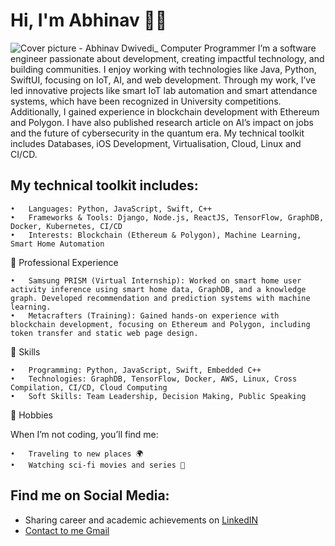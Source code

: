 # Hi, I'm Abhinav 👋🔭

<img src="https://github.com/abhinav37-git/assets/blob/d1464447dcbd6181b14b0264f4ffee2fa3ab0326/Cover.png" alt="Cover picture - Abhinav Dwivedi_ Computer Programmer ">
I’m a software engineer passionate about development, creating impactful technology, and building communities. I enjoy working with technologies like Java, Python, SwiftUI, focusing on IoT, AI, and web development. Through my work, I’ve led innovative projects like smart IoT lab automation and smart attendance systems, which have been recognized in University competitions. Additionally, I gained experience in blockchain development with Ethereum and Polygon. I have also published research article on AI’s impact on jobs and the future of cybersecurity in the quantum era. My technical toolkit includes Databases, iOS Development, Virtualisation, Cloud, Linux and CI/CD.

## My technical toolkit includes:

	•	Languages: Python, JavaScript, Swift, C++
	•	Frameworks & Tools: Django, Node.js, ReactJS, TensorFlow, GraphDB, Docker, Kubernetes, CI/CD
	•	Interests: Blockchain (Ethereum & Polygon), Machine Learning, Smart Home Automation

💼 Professional Experience

	•	Samsung PRISM (Virtual Internship): Worked on smart home user activity inference using smart home data, GraphDB, and a knowledge graph. Developed recommendation and prediction systems with machine learning.
	•	Metacrafters (Training): Gained hands-on experience with blockchain development, focusing on Ethereum and Polygon, including token transfer and static web page design.

🔧 Skills

	•	Programming: Python, JavaScript, Swift, Embedded C++
	•	Technologies: GraphDB, TensorFlow, Docker, AWS, Linux, Cross Compilation, CI/CD, Cloud Computing
	•	Soft Skills: Team Leadership, Decision Making, Public Speaking

🎯 Hobbies

When I’m not coding, you’ll find me:

	•	Traveling to new places 🌍
	•	Watching sci-fi movies and series 🚀

## Find me on Social Media:

- Sharing career and academic achievements on <a href="https://www.linkedin.com/in/abhinav-dwivedi-a52788230/">LinkedIN
- Contact to me <a href="abhinavd372@gmail.com"> Gmail
